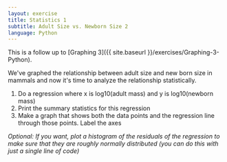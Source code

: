```yaml
---
layout: exercise
title: Statistics 1
subtitle: Adult Size vs. Newborn Size 2
language: Python
---
```


This is a follow up to [Graphing 3]({{ site.baseurl }}/exercises/Graphing-3-Python).

We've graphed the relationship between adult size and new born size in
mammals and now it's time to analyze the relationship statistically.

1.  Do a regression where x is log10(adult mass) and y is log10(newborn
    mass)
2.  Print the summary statistics for this regression
3.  Make a graph that shows both the data points and the regression line through
    those points. Label the axes

*Optional: If you want, plot a histogram of the residuals of the regression to
make sure that they are roughly normally distributed (you can do this with just
a single line of code)*

